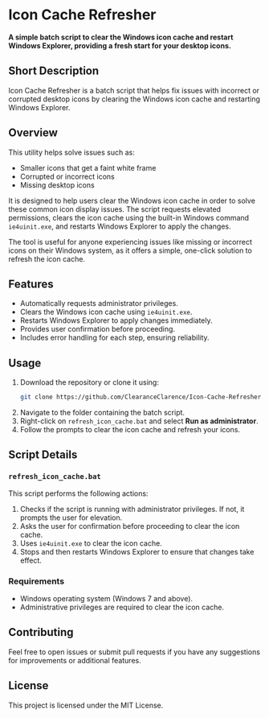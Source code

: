 # Icon Cache Refresher

**A simple batch script to clear the Windows icon cache and restart Windows Explorer, providing a fresh start for your desktop icons.**

## Short Description
Icon Cache Refresher is a batch script that helps fix issues with incorrect or corrupted desktop icons by clearing the Windows icon cache and restarting Windows Explorer.

## Overview
This utility helps solve issues such as:
- Smaller icons that get a faint white frame
- Corrupted or incorrect icons
- Missing desktop icons

It is designed to help users clear the Windows icon cache in order to solve these common icon display issues. The script requests elevated permissions, clears the icon cache using the built-in Windows command `ie4uinit.exe`, and restarts Windows Explorer to apply the changes.

The tool is useful for anyone experiencing issues like missing or incorrect icons on their Windows system, as it offers a simple, one-click solution to refresh the icon cache.

## Features
- Automatically requests administrator privileges.
- Clears the Windows icon cache using `ie4uinit.exe`.
- Restarts Windows Explorer to apply changes immediately.
- Provides user confirmation before proceeding.
- Includes error handling for each step, ensuring reliability.

## Usage
1. Download the repository or clone it using:
   ```sh
   git clone https://github.com/ClearanceClarence/Icon-Cache-Refresher.git
   ```
2. Navigate to the folder containing the batch script.
3. Right-click on `refresh_icon_cache.bat` and select **Run as administrator**.
4. Follow the prompts to clear the icon cache and refresh your icons.

## Script Details
### `refresh_icon_cache.bat`
This script performs the following actions:
1. Checks if the script is running with administrator privileges. If not, it prompts the user for elevation.
2. Asks the user for confirmation before proceeding to clear the icon cache.
3. Uses `ie4uinit.exe` to clear the icon cache.
4. Stops and then restarts Windows Explorer to ensure that changes take effect.

### Requirements
- Windows operating system (Windows 7 and above).
- Administrative privileges are required to clear the icon cache.

## Contributing
Feel free to open issues or submit pull requests if you have any suggestions for improvements or additional features.

## License
This project is licensed under the MIT License.
